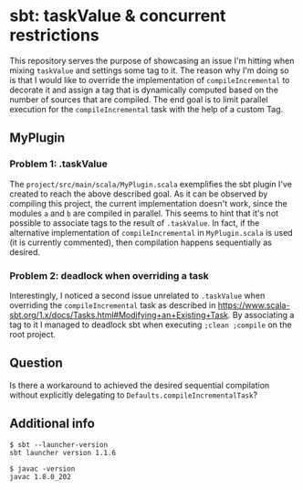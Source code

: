 sbt: taskValue & concurrent restrictions
========================================

This repository serves the purpose of showcasing an issue I'm hitting when mixing `taskValue` and settings some tag to it. The reason why I'm doing so is that I would like to override the implementation of `compileIncremental` to decorate it and assign a tag that is dynamically computed based on the number of sources that are compiled. The end goal is to limit parallel execution for the `compileIncremental` task with the help of a custom Tag.

MyPlugin
--------

### Problem 1: .taskValue

The `project/src/main/scala/MyPlugin.scala` exemplifies the sbt plugin I've created to reach the above described goal. As it can be observed by compiling this project, the current implementation doesn't work, since the modules `a` and `b` are compiled in parallel. This seems to hint that it's not possible to associate tags to the result of `.taskValue`. In fact, if the alternative implementation of `compileIncremental` in `MyPlugin.scala` is used (it is currently commented), then compilation happens sequentially as desired.

### Problem 2: deadlock when overriding a task

Interestingly, I noticed a second issue unrelated to `.taskValue` when overriding the `compileIncremental` task as described in https://www.scala-sbt.org/1.x/docs/Tasks.html#Modifying+an+Existing+Task. By associating a tag to it I managed to deadlock sbt when executing `;clean ;compile` on the root project.

Question
--------

Is there a workaround to achieved the desired sequential compilation without explicitly delegating to `Defaults.compileIncrementalTask`?

Additional info
---------------

```
$ sbt --launcher-version
sbt launcher version 1.1.6
```

```
$ javac -version
javac 1.8.0_202
```

